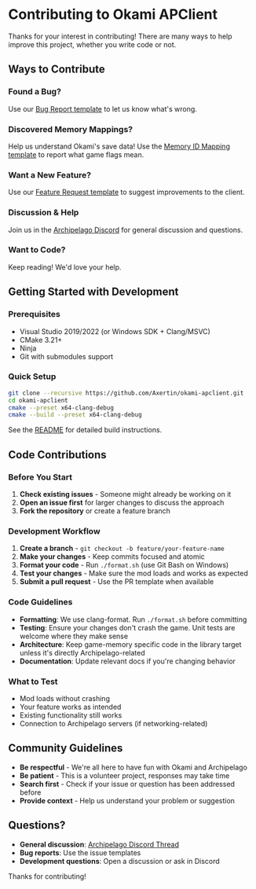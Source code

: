 # Contributing to Okami APClient

Thanks for your interest in contributing! There are many ways to help improve this project, whether you write code or not.

## Ways to Contribute

### **Found a Bug?**
Use our [Bug Report template](https://github.com/Axertin/okami-apclient/issues/new?template=bug_report.md) to let us know what's wrong.

### **Discovered Memory Mappings?**
Help us understand Okami's save data! Use the [Memory ID Mapping template](https://github.com/Axertin/okami-apclient/issues/new?template=memory_id_mapping.md) to report what game flags mean.

### **Want a New Feature?**
Use our [Feature Request template](https://github.com/Axertin/okami-apclient/issues/new?template=feature_request.md) to suggest improvements to the client.

### **Discussion & Help**
Join us in the [Archipelago Discord](https://discord.com/channels/731205301247803413/1196620860405067848) for general discussion and questions.

### **Want to Code?**
Keep reading! We'd love your help.

## Getting Started with Development

### Prerequisites
- Visual Studio 2019/2022 (or Windows SDK + Clang/MSVC)
- CMake 3.21+
- Ninja
- Git with submodules support

### Quick Setup
```bash
git clone --recursive https://github.com/Axertin/okami-apclient.git
cd okami-apclient
cmake --preset x64-clang-debug
cmake --build --preset x64-clang-debug
```

See the [README](README.md) for detailed build instructions.

## Code Contributions

### Before You Start
1. **Check existing issues** - Someone might already be working on it
2. **Open an issue first** for larger changes to discuss the approach
3. **Fork the repository** or create a feature branch

### Development Workflow
1. **Create a branch** - `git checkout -b feature/your-feature-name`
2. **Make your changes** - Keep commits focused and atomic
3. **Format your code** - Run `./format.sh` (use Git Bash on Windows)
4. **Test your changes** - Make sure the mod loads and works as expected
5. **Submit a pull request** - Use the PR template when available

### Code Guidelines
- **Formatting**: We use clang-format. Run `./format.sh` before committing
- **Testing**: Ensure your changes don't crash the game. Unit tests are welcome where they make sense
- **Architecture**: Keep game-memory specific code in the library target unless it's directly Archipelago-related
- **Documentation**: Update relevant docs if you're changing behavior

### What to Test
- Mod loads without crashing
- Your feature works as intended
- Existing functionality still works
- Connection to Archipelago servers (if networking-related)

## Community Guidelines

- **Be respectful** - We're all here to have fun with Okami and Archipelago
- **Be patient** - This is a volunteer project, responses may take time
- **Search first** - Check if your issue or question has been addressed before
- **Provide context** - Help us understand your problem or suggestion

## Questions?

- **General discussion**: [Archipelago Discord Thread](https://discord.com/channels/731205301247803413/1196620860405067848)
- **Bug reports**: Use the issue templates
- **Development questions**: Open a discussion or ask in Discord

Thanks for contributing!
